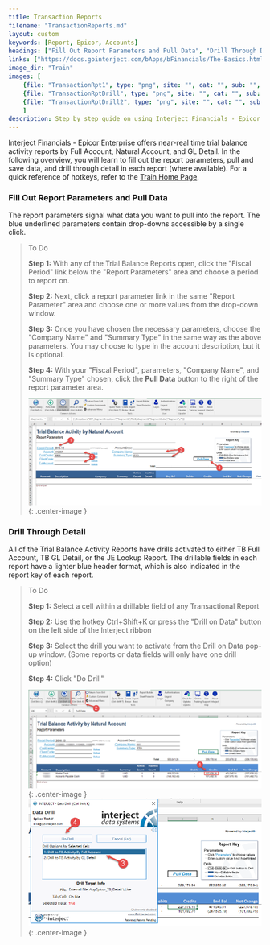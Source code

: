 ```yaml
---
title: Transaction Reports
filename: "TransactionReports.md"
layout: custom
keywords: [Report, Epicor, Accounts]
headings: ["Fill Out Report Parameters and Pull Data", "Drill Through Detail"]
links: ["https://docs.gointerject.com/bApps/bFinancials/The-Basics.html"]
image_dir: "Train"
images: [
	{file: "TransactionRpt1", type: "png", site: "", cat: "", sub: "", report: "", ribbon: "", config: ""}, 
	{file: "TransactionRptDrill", type: "png", site: "", cat: "", sub: "", report: "", ribbon: "", config: ""}, 
	{file: "TransactionRptDrill2", type: "png", site: "", cat: "", sub: "", report: "", ribbon: "", config: ""}
	]
description: Step by step guide on using Interject Financials - Epicor Enterprise Transaction reports.
---
```


Interject Financials - Epicor Enterprise offers near-real time trial balance activity reports by Full Account, Natural Account, and GL Detail. In the following overview, you will learn to fill out the report parameters, pull and save data, and drill through detail in each report \(where available\). For a quick reference of hotkeys, refer to the [Train Home Page](https://docs.gointerject.com/bApps/bFinancials/The-Basics.html).


### Fill Out Report Parameters and Pull Data

The report parameters signal what data you want to pull into the report. The blue underlined parameters contain drop-downs accessible by a single click.

> To Do
>
> **Step 1:** With any of the Trial Balance Reports open, click the "Fiscal Period" link below the "Report Parameters" area and choose a period to report on.
>
> **Step 2:** Next, click a report parameter link in the same "Report Parameter" area and choose one or more values from the drop-down window.
>
> **Step 3:** Once you have chosen the necessary parameters, choose the "Company Name" and "Summary Type" in the same way as the above parameters. You may choose to type in the account description, but it is optional.
>
> **Step 4:** With your "Fiscal Period", parameters, "Company Name", and "Summary Type" chosen, click the **Pull Data** button to the right of the report parameter area.
>
> ![Transaction Report 1](/images/Train/TransactionRpt1.png){: .center-image }
>

### Drill Through Detail

All of the Trial Balance Activity Reports have drills activated to either TB Full Account, TB GL Detail, or the JE Lookup Report. The drillable fields in each report have a lighter blue header format, which is also indicated in the report key of each report. 

> To Do
>
> **Step 1:** Select a cell within a drillable field of any Transactional Report
>
> **Step 2:** Use the hotkey Ctrl+Shift+K or press the "Drill on Data" button on the left side of the Interject ribbon
>
> **Step 3:** Select the drill you want to activate from the Drill on Data pop-up window. \(Some reports or data fields will only have one drill option\)
>
> **Step 4:** Click "Do Drill"
>
> ![Transaction Report 1](/images/Train/TransactionRptDrill.png){: .center-image }
> ![Transaction Report 1](/images/Train/TransactionRptDrill2.png){: .center-image }
>
